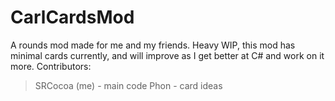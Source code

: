# CarlCardsMod
A rounds mod made for me and my friends. Heavy WIP, this mod has minimal cards currently, and will improve as I get better at C# and work on it more.
Contributors:
> SRCocoa (me) - main code
> Phon - card ideas
